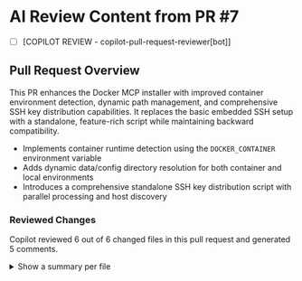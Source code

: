 # AI Review Content from PR #7

- [ ] [COPILOT REVIEW - copilot-pull-request-reviewer[bot]]
## Pull Request Overview

This PR enhances the Docker MCP installer with improved container environment detection, dynamic path management, and comprehensive SSH key distribution capabilities. It replaces the basic embedded SSH setup with a standalone, feature-rich script while maintaining backward compatibility.

- Implements container runtime detection using the `DOCKER_CONTAINER` environment variable
- Adds dynamic data/config directory resolution for both container and local environments  
- Introduces a comprehensive standalone SSH key distribution script with parallel processing and host discovery

### Reviewed Changes

Copilot reviewed 6 out of 6 changed files in this pull request and generated 5 comments.

<details>
<summary>Show a summary per file</summary>

| File | Description |
|---

- [x] [DIFF BLOCK - coderabbitai[bot] - docker_mcp/server.py:42-46]
> -    # Create formatters
> -    json_formatter = structlog.testing.LogCapture()
> +    # Create formatters
>---

- [ ] [DIFF BLOCK - coderabbitai[bot] - docker_mcp/server.py:42-46]
> -    structlog.configure(
> -        processors=[
> -            structlog.contextvars.merge_contextvars,
> -            structlog.processors.add_log_level,
> -            structlog.processors.StackInfoRenderer(),
> -            structlog.dev.set_exc_info,
> -            structlog.processors.TimeStamper(fmt="iso"),
> -            structlog.dev.ConsoleRenderer() if sys.stdout.isatty() else structlog.processors.JSONRenderer(),
> -        ],
> -        wrapper_class=structlog.make_filtering_bound_logger(log_level_num),
> -        logger_factory=structlog.WriteLoggerFactory(),
> -        cache_logger_on_first_use=True,
> -    )
> +    from structlog.stdlib import LoggerFactory, BoundLogger, ProcessorFormatter
> +    renderer = structlog.dev.ConsoleRenderer() if sys.stdout.isatty() else structlog.processors.JSONRenderer()
> +    # Integrate with stdlib handlers so file and console both receive events
> +    structlog.configure(
> +        processors=[
> +            structlog.contextvars.merge_contextvars,
> +            structlog.processors.add_log_level,
> +            structlog.processors.StackInfoRenderer(),
> +            structlog.processors.TimeStamper(fmt="iso"),
> +            structlog.stdlib.ProcessorFormatter.wrap_for_formatter,
> +        ],
> +        logger_factory=LoggerFactory(),
> +        wrapper_class=BoundLogger,
> +        cache_logger_on_first_use=True,
> +    )
> +    # Apply structlog formatting via ProcessorFormatter on each handler
> +    console_handler.setFormatter(ProcessorFormatter(processor=renderer))
> +    server_file_handler.setFormatter(ProcessorFormatter(processor=structlog.processors.JSONRenderer()))
> +    middleware_file_handler.setFormatter(ProcessorFormatter(processor=structlog.processors.JSONRenderer()))
>---

- [ ] [DIFF BLOCK - coderabbitai[bot] - docker_mcp/server.py:42-46]
> -      test: ["CMD", "python", "-c", "import socket; socket.create_connection(('localhost', 8000), timeout=5)"]
> +      test: ["CMD-SHELL", "python -c \"import os,socket; socket.create_connection(('localhost', int(os.getenv('FASTMCP_PORT','8000'))), timeout=5)\""]
>---

- [ ] [DIFF BLOCK - coderabbitai[bot] - docker_mcp/server.py:42-46]
> -RUN mkdir -p /home/dockermcp/.ssh /app/data /app/logs && \
> -    chown -R dockermcp:dockermcp /home/dockermcp/.ssh /app/data /app/logs /app && \
> +RUN mkdir -p /home/dockermcp/.ssh /app/data && \
> +    chown -R dockermcp:dockermcp /home/dockermcp/.ssh /app/data /app && \
>      chmod 700 /home/dockermcp/.ssh
>---

- [ ] [DIFF BLOCK - coderabbitai[bot] - docker_mcp/server.py:42-46]
> --- a/docker_mcp/server.py
> +++ b/docker_mcp/server.py
> @@ def main() -> None:
> -    # Setup logging
> -    structlog.configure(
> -        processors=[
> -            structlog.stdlib.filter_by_level,
> -            structlog.stdlib.add_logger_name,
> -            structlog.stdlib.add_log_level,
> -            structlog.stdlib.PositionalArgumentsFormatter(),
> -            structlog.processors.TimeStamper(fmt="iso"),
> -            structlog.processors.StackInfoRenderer(),
> -            structlog.processors.format_exc_info,
> -            structlog.processors.UnicodeDecoder(),
> -            structlog.processors.JSONRenderer(),
> -        ],
> -        context_class=dict,
> -        logger_factory=structlog.stdlib.LoggerFactory(),
> -        wrapper_class=structlog.stdlib.BoundLogger,
> -        cache_logger_on_first_use=True,
> -    )
> -
> -    logger = structlog.get_logger()
> -    logger.setLevel(args.log_level)
> +    # Setup unified logging (console + files)
> +    from docker_mcp.core.logging_config import setup_logging, get_server_logger
> +    setup_logging(
> +        log_dir=os.getenv("LOG_DIR", str(get_data_dir() / "logs")),
> +        log_level=args.log_level,
> +        max_file_size_mb=int(os.getenv("LOG_FILE_SIZE_MB", "10"))
> +    )
> +    logger = get_server_logger()
> @@ class DockerMCPServer:
> -        # Setup dual logging system first (before any logging)
> -        setup_logging(
> -            log_dir=os.getenv("LOG_DIR", str(get_data_dir() / "logs")),
> -            log_level=os.getenv("LOG_LEVEL"),
> -            max_file_size_mb=int(os.getenv("LOG_FILE_SIZE_MB", "10"))
> -        )
>---

- [ ] [DIFF BLOCK - coderabbitai[bot] - docker_mcp/server.py:42-46]
> -                # Update docker-compose.yaml with new port
> -                sed -i.bak "s|\"8000:8000\"|\"${available_port}:8000\"|g" "$compose_file"
> -                sed -i.bak "s|FASTMCP_PORT: \"8000\"|FASTMCP_PORT: \"8000\"|g" "$compose_file"
> -                rm -f "${compose_file}.bak"
> -                
>                  # Store the port for later use
>                  echo "FASTMCP_PORT=${available_port}" > "${DOCKER_MCP_DIR}/.env"
>---

- [ ] [DIFF BLOCK - coderabbitai[bot] - docker_mcp/server.py:28-42]
> -[dependency-groups]
> -dev = [
> -    "pytest-asyncio>=1.1.0",
> -    "pytest-cov>=6.2.1",
> -    "pytest-stub>=1.1.0",
> -    "pytest-xdist>=3.8.0",
> -    "pytest-timeout>=2.3.0",
> -    "types-pyyaml>=6.0.12.20250809",
> -    "types-requests>=2.32.4.20250809",
> -]
> + # Dependency groups removed to avoid duplication with [project.optional-dependencies].dev
>---

- [ ] [DIFF BLOCK - coderabbitai[bot] - docker_mcp/server.py:28-42]
> -        if result.returncode != 0:
> -            raise RsyncError(f"Rsync failed: {result.stderr}")
> +        if result.returncode != 0:
> +            snippet = (result.stdout or "")[:500]
> +            raise RsyncError(f"Rsync failed: {result.stderr or snippet}")
>---

- [ ] [DIFF BLOCK - coderabbitai[bot] - docker_mcp/server.py:28-42]
> -        tar_cmd = ["tar", "czf", archive_file, "-C", common_parent] + exclude_flags + relative_paths
> +        import shlex
> +        tar_cmd = ["tar", "czf", archive_file, "-C", common_parent] + exclude_flags + relative_paths
> @@
> -        remote_cmd = " ".join(tar_cmd)
> +        remote_cmd = " ".join(map(shlex.quote, tar_cmd))
>---

- [ ] [DIFF BLOCK - coderabbitai[bot] - docker_mcp/server.py:28-42]
> -        verify_cmd = ssh_cmd + [f"tar tzf {archive_path} > /dev/null 2>&1 && echo 'OK' || echo 'FAILED'"]
> +        import shlex
> +        verify_cmd = ssh_cmd + [f"tar tzf {shlex.quote(archive_path)} > /dev/null 2>&1 && echo 'OK' || echo 'FAILED'"]
>---

- [ ] [DIFF BLOCK - coderabbitai[bot] - docker_mcp/server.py:28-42]
> -        extract_cmd = ssh_cmd + [f"cd {extract_dir} && tar xzf {archive_path}"]
> +        import shlex
> +        extract_cmd = ssh_cmd + [f"tar xzf {shlex.quote(archive_path)} -C {shlex.quote(extract_dir)}"]
>---

- [ ] [DIFF BLOCK - coderabbitai[bot] - docker_mcp/server.py:28-42]
>  import structlog
> +import shlex
> 
>      # Before
> -    df_cmd = ssh_cmd + [f"df -T {path} | tail -1"]
> +    df_cmd = ssh_cmd + [f"df -T {shlex.quote(path)} | tail -1"]
> 
>      # Before
> -   snap_cmd = ssh_cmd + [f"zfs snapshot {snap_flags} {full_snapshot}".strip()]
> +   quoted_snapshot = shlex.quote(f"{dataset}@{snapshot_name}")
> +   snap_cmd = ssh_cmd + [f"zfs snapshot {snap_flags} {quoted_snapshot}".strip()]
>---

- [ ] [DIFF BLOCK - coderabbitai[bot] - docker_mcp/server.py:28-42]
> -            # Build SSH command for source
> -            ssh_cmd_source = ["ssh", "-o", "StrictHostKeyChecking=no"]
> -            if source_host.identity_file:
> -                ssh_cmd_source.extend(["-i", source_host.identity_file])
> -            ssh_cmd_source.append(f"{source_host.user}@{source_host.hostname}")
> +            # Build SSH command for source (reuses port/identity handling)
> +            ssh_cmd_source = self._build_ssh_cmd(source_host)
>---

- [ ] [DIFF BLOCK - coderabbitai[bot] - docker_mcp/server.py:28-42]
> -            result = subprocess.run(read_cmd, capture_output=True, text=True, check=False)  # nosec B603
> +            loop = asyncio.get_running_loop()
> +            result = await loop.run_in_executor(
> +                None, lambda: subprocess.run(read_cmd, capture_output=True, text=True, check=False)  # nosec B603
> +            )
> @@
> -                verify_result = subprocess.run(verify_cmd, capture_output=True, text=True, check=False)  # nosec B603
> +                verify_result = await loop.run_in_executor(
> +                    None, lambda: subprocess.run(verify_cmd, capture_output=True, text=True, check=False)  # nosec B603
> +                )
> @@
> -                subprocess.run(sync_cmd, capture_output=True, check=False)  # nosec B603
> +                await loop.run_in_executor(
> +                    None, lambda: subprocess.run(sync_cmd, capture_output=True, check=False)  # nosec B603
> +                )
> @@
> -                result = subprocess.run(extract_cmd, capture_output=True, text=True, check=False)  # nosec B603
> +                result = await loop.run_in_executor(
> +                    None, lambda: subprocess.run(extract_cmd, capture_output=True, text=True, check=False)  # nosec B603
> +                )
> @@
> -                    fallback_result = subprocess.run(fallback_cmd, capture_output=True, text=True, check=False)  # nosec B603
> +                    fallback_result = await loop.run_in_executor(
> +                        None, lambda: subprocess.run(fallback_cmd, capture_output=True, text=True, check=False)  # nosec B603
> +                    )
> @@
> -                subprocess.run(remove_cmd, check=False)  # nosec B603
> +                await loop.run_in_executor(None, lambda: subprocess.run(remove_cmd, check=False))  # nosec B603
>---

- [ ] [DIFF BLOCK - coderabbitai[bot] - docker_mcp/server.py:28-42]
>     -    read_cmd = ssh_cmd_source + [f"cat {compose_file_path}"]
>     +    read_cmd = ssh_cmd_source + [f"cat {shlex.quote(compose_file_path)}"]
>---

- [ ] [DIFF BLOCK - coderabbitai[bot] - docker_mcp/server.py:28-42]
>     -    verify_cmd = ssh_cmd_source + [f"docker ps --filter 'label=com.docker.compose.project={stack_name}' --format '{{{{.Names}}}}'"]
>     +    verify_cmd = ssh_cmd_source + [(
>     +        f"docker ps --filter "
>     +        f"'label=com.docker.compose.project={shlex.quote(stack_name)}' "
>     +        f"--format '{{{{.Names}}}}'"
>     +    )]
>---

- [ ] [DIFF BLOCK - coderabbitai[bot] - docker_mcp/server.py:28-42]
>      extract_cmd = self._build_ssh_cmd(target_host) + [
>     -    f"mkdir -p {target_stack_dir}.tmp && "
>     -    f"tar xzf /tmp/{stack_name}_migration.tar.gz -C {target_stack_dir}.tmp && "
>     -    f"rm -rf {target_stack_dir}.old && "
>     -    f"test -d {target_stack_dir} && mv {target_stack_dir} {target_stack_dir}.old || true && "
>     -    f"mv {target_stack_dir}.tmp {target_stack_dir} && "
>     -    f"rm -rf {target_stack_dir}.old && "
>     +    f"mkdir -p {shlex.quote(target_stack_dir)}.tmp && "
>     +    f"tar xzf /tmp/{shlex.quote(stack_name)}_migration.tar.gz "
>     +    f"-C {shlex.quote(target_stack_dir)}.tmp && "
>     +    f"rm -rf {shlex.quote(target_stack_dir)}.old && "
>     +    f"test -d {shlex.quote(target_stack_dir)} "
>     +    f"&& mv {shlex.quote(target_stack_dir)} {shlex.quote(target_stack_dir)}.old || true && "
>     +    f"mv {shlex.quote(target_stack_dir)}.tmp {shlex.quote(target_stack_dir)} && "
>     +    f"rm -rf {shlex.quote(target_stack_dir)}.old && "
>      ]
>---

- [ ] [DIFF BLOCK - coderabbitai[bot] - docker_mcp/server.py:28-42]
>     -    fallback_cmd = self._build_ssh_cmd(target_host) + [
>     -        f"cd {target_stack_dir} && "
>     -        f"tar xzf /tmp/{stack_name}_migration.tar.gz --overwrite --no-same-owner"
>     -    ]
>     +    fallback_cmd = self._build_ssh_cmd(target_host) + [
>     +        f"cd {shlex.quote(target_stack_dir)} && "
>     +        f"tar xzf /tmp/{shlex.quote(stack_name)}_migration.tar.gz "
>     +        f"--overwrite --no-same-owner"
>     +    ]
>---

- [ ] [DIFF BLOCK - coderabbitai[bot] - docker_mcp/server.py:28-42]
>     -    remove_cmd = ssh_cmd_source + [f"rm -f {compose_file_path}"]
>     +    remove_cmd = ssh_cmd_source + [f"rm -f {shlex.quote(compose_file_path)}"]
>---

- [ ] [DIFF BLOCK - coderabbitai[bot] - docker_mcp/server.py:28-42]
> -        parts = expanded_volume_str.split(":")
> +        # Split into at most [source, dest, mode]; don't explode extra colons
> +        parts = expanded_volume_str.split(":", 2)
> @@
> -        if parts[0].startswith("/") or parts[0].startswith("./") or parts[0].startswith("~"):
> +        if parts[0].startswith(("/", "./", "~")):
>              return {
>                  "type": "bind",
>                  "source": parts[0],
>                  "destination": parts[1] if len(parts) > 1 else "",
>                  "mode": parts[2] if len(parts) > 2 else "rw",
>                  "original": volume_str,  # Keep original for path mapping
>              }
>          else:
>              # Named volume
>              return {
>                  "type": "named",
>                  "name": parts[0],
>                  "destination": parts[1] if len(parts) > 1 else "",
>                  "mode": parts[2] if len(parts) > 2 else "rw",
> +                "original": volume_str,
>              }
>---

- [ ] [DIFF BLOCK - coderabbitai[bot] - docker_mcp/server.py:28-42]
> -    def update_compose_for_migration(...):
> -        updated_content = compose_content
> -        if target_appdata_path:
> -            updated_content = updated_content.replace("${APPDATA_PATH}", target_appdata_path)
> -            ...
> -        for old_path in old_paths.values():
> -            if old_path in updated_content:
> -                ...
> -                updated_content = updated_content.replace(old_path, new_path)
> -        return updated_content
> +    def update_compose_for_migration(...):
> +        try:
> +            data = yaml.safe_load(compose_content) or {}
> +            for svc in (data.get("services") or {}).values():
> +                vols = svc.get("volumes") or []
> +                new_vols = []
> +                for v in vols:
> +                    if isinstance(v, str):
> +                        host, sep, rest = v.partition(":")
> +                        if sep:
> +                            if target_appdata_path and "${APPDATA_PATH}" in host:
> +                                host = host.replace("${APPDATA_PATH}", target_appdata_path)
> +                            for old in old_paths.values():
> +                                if host == old or host.startswith(old.rstrip("/") + "/"):
> +                                    rel = host[len(old):].lstrip("/")
> +                                    host = f"{new_base_path}/{rel}" if rel else f"{new_base_path}/{old.rsplit('/',1)[-1]}"
> +                            new_vols.append(f"{host}:{rest}")
> +                        else:
> +                            new_vols.append(v)  # named volume
> +                    elif isinstance(v, dict) and v.get("type") == "bind":
> +                        host = v.get("source", "")
> +                        if target_appdata_path and "${APPDATA_PATH}" in host:
> +                            host = host.replace("${APPDATA_PATH}", target_appdata_path)
> +                        for old in old_paths.values():
> +                            if host == old or host.startswith(old.rstrip('/') + "/"):
> +                                rel = host[len(old):].lstrip("/")
> +                                host = f"{new_base_path}/{rel}" if rel else f"{new_base_path}/{old.rsplit('/',1)[-1]}"
> +                        v["source"] = host
> +                        new_vols.append(v)
> +                    else:
> +                        new_vols.append(v)
> +                svc["volumes"] = new_vols
> +            return yaml.safe_dump(data, sort_keys=False)
> +        except Exception as e:
> +            self.logger.error("Failed updating compose for migration", error=str(e))
> +            raise MigrationError(f"Failed to update compose for migration: {e}")
>---

- [ ] [DIFF BLOCK - coderabbitai[bot] - docker_mcp/server.py:28-42]
> -        check_cmd = ssh_cmd + [
> -            f"docker ps --filter 'label=com.docker.compose.project={stack_name}' --format '{{{{.Names}}}}'"
> -        ]
> +        import shlex
> +        label = shlex.quote(f"com.docker.compose.project={stack_name}")
> +        check_cmd = ssh_cmd + [f"docker ps --filter label={label} --format '{{{{.Names}}}}'"]
> @@
> -            # Force stop each container
> +            # Force stop each container
>              for container in running_containers:
> -                stop_cmd = ssh_cmd + [f"docker kill {container}"]
> +                stop_cmd = ssh_cmd + [f"docker kill {shlex.quote(container)}"]
>                  await asyncio.get_event_loop().run_in_executor(
>                      None,
>                      lambda: subprocess.run(  # nosec B603
>                          stop_cmd, check=False, capture_output=True, text=True
>                      ),
>                  )
> -            # Wait for containers to stop and processes to fully terminate
> -            await asyncio.sleep(10)  # Increased from 3s to ensure complete shutdown
> -            # Re-check
> -            return await self.verify_containers_stopped(ssh_cmd, stack_name, force_stop=False)
> +            # Poll until stopped (max 20s)
> +            for _ in range(20):
> +                await asyncio.sleep(1)
> +                all_stopped, still_running = await self.verify_containers_stopped(ssh_cmd, stack_name, force_stop=False)
> +                if all_stopped:
> +                    return True, []
> +            return False, still_running
>---

- [ ] [DIFF BLOCK - coderabbitai[bot] - docker_mcp/server.py:28-42]
> - self.logger.info(
> -     "Parsed compose volumes",
> -     named_volumes=len(...),
> -     bind_mounts=len(...),
> - )
> + self.logger.info(
> +     "Parsed compose volumes",
> +     named_volumes=len(volumes_info["named_volumes"]),
> +     bind_mounts=len(volumes_info["bind_mounts"]),
> +     services=list((compose_data or {}).get("services", {}).keys())[:8],
> + )
>---

- [ ] [DIFF BLOCK - coderabbitai[bot] - docker_mcp/server.py:28-42]
> --- a/docker_mcp/core/migration.py
> +++ b/docker_mcp/core/migration.py
> @@ -31,8 +31,17 @@ class Migration:
> -    async def parse_compose_volumes(self, compose_content: str, source_appdata_path: str = None) -> dict[str, Any]:
> -        """Parse Docker Compose file to extract volume information.
> +    async def parse_compose_volumes(self, compose_content: str, source_appdata_path: str | None = None) -> dict[str, Any]:
> +        """Delegate to shared VolumeParser to ensure a single source of truth."""
>          try:
> -            compose_data = yaml.safe_load(compose_content)
> -            ...  # inlined parsing logic
> -            return volumes_info
> -        except yaml.YAMLError as e:
> -            raise MigrationError(f"Failed to parse compose file: {e}")
> -        except Exception as e:
> -            raise MigrationError(f"Error extracting volumes: {e}")
> +            from .migration.volume_parser import VolumeParser  # avoid import cycles
> +            parser = VolumeParser()
> +            return await parser.parse_compose_volumes(compose_content, source_appdata_path)
> +        except Exception as e:
> +            raise MigrationError(f"Error parsing compose volumes: {e}")
>---

- [ ] [DIFF BLOCK - coderabbitai[bot] - docker_mcp/server.py:28-42]
>  def main() -> None:
> @@
> -    # Setup logging
> -    structlog.configure(
> -        processors=[
> -            structlog.stdlib.filter_by_level,
> -            structlog.stdlib.add_logger_name,
> -            structlog.stdlib.add_log_level,
> -            structlog.stdlib.PositionalArgumentsFormatter(),
> -            structlog.processors.TimeStamper(fmt="iso"),
> -            structlog.processors.StackInfoRenderer(),
> -            structlog.processors.format_exc_info,
> -            structlog.processors.UnicodeDecoder(),
> -            structlog.processors.JSONRenderer(),
> -        ],
> -        context_class=dict,
> -        logger_factory=structlog.stdlib.LoggerFactory(),
> -        wrapper_class=structlog.stdlib.BoundLogger,
> -        cache_logger_on_first_use=True,
> -    )
> -
> -    logger = structlog.get_logger()
> -    logger.setLevel(args.log_level)
> +    # Ensure our setup_logging (in DockerMCPServer.__init__) sees CLI log level
> +    os.environ["LOG_LEVEL"] = args.log_level
> +    logger = structlog.get_logger()
>---

- [ ] [DIFF BLOCK - coderabbitai[bot] - docker_mcp/server.py:28-42]
-def get_data_dir() -> Path:
-    """Get data directory based on environment."""
-    if os.getenv("DOCKER_CONTAINER"):
-        return Path("/app/data")
-    else:
-        # Local development path
-        return Path.home() / ".docker-mcp" / "data"
+def get_data_dir() -> Path:
+    """Get data directory based on environment."""
+    override = os.getenv("FASTMCP_DATA_DIR")
+    if override:
+        return Path(override)
+    if os.getenv("DOCKER_CONTAINER", "").lower() in ("1", "true", "yes", "y", "on"):
+        return Path("/app/data")
+    # Local development
+    return Path.home() / ".docker-mcp" / "data"---

- [ ] [DIFF BLOCK - coderabbitai[bot] - docker_mcp/server.py:28-42]
-def get_config_dir() -> Path:
-    """Get config directory based on environment.""" 
-    if os.getenv("DOCKER_CONTAINER"):
-        return Path("/app/config")
-    else:
-        # Local development - use project config dir
-        return Path("config")
+def get_config_dir() -> Path:
+    """Get config directory based on environment."""
+    override = os.getenv("FASTMCP_CONFIG_DIR")
+    if override:
+        return Path(override)
+    if os.getenv("DOCKER_CONTAINER", "").lower() in ("1", "true", "yes", "y", "on"):
+        return Path("/app/config")
+    # Local development - use project config dir
+    return Path("config")---

- [ ] [DIFF BLOCK - coderabbitai[bot] - docker_mcp/server.py:289-299]
> -        """Consolidated Docker container management tool.
> +        """Consolidated Docker container management tool.
>  ...
> -        - logs: Get container logs (requires: host_id, container_id)
> +        - logs: Get container logs (requires: host_id, container_id)
> +        - pull: Pull an image on the host (requires: host_id, container_id as image name)
>---

- [ ] [DIFF BLOCK - coderabbitai[bot] - docker_mcp/server.py:289-299]
> -                if limit < 1 or limit > 100:
> -                    return {"success": False, "error": "limit must be between 1 and 100"}
> +                if limit < 1 or limit > 1000:
> +                    return {"success": False, "error": "limit must be between 1 and 1000"}
>---

- [ ] [DIFF BLOCK - coderabbitai[bot] - docker_mcp/server.py:289-299]
> -                if lines < 1 or lines > 1000:
> -                    return {"success": False, "error": "lines must be between 1 and 1000"}
> +                if lines < 1 or lines > 10000:
> +                    return {"success": False, "error": "lines must be between 1 and 10000"}
>---

- [ ] [DIFF BLOCK - coderabbitai[bot] - docker_mcp/server.py:289-299]
> -                if lines < 1 or lines > 1000:
> -                    return {"success": False, "error": "lines must be between 1 and 1000"}
> +                if lines < 1 or lines > 10000:
> +                    return {"success": False, "error": "lines must be between 1 and 10000"}
>---

- [ ] [DIFF BLOCK - coderabbitai[bot] - docker_mcp/server.py:289-299]
> -    default_config = os.getenv("DOCKER_HOSTS_CONFIG", "config/hosts.yml")
> +    default_config = os.getenv("DOCKER_HOSTS_CONFIG", str(get_config_dir() / "hosts.yml"))
>---

- [ ] [DIFF BLOCK - coderabbitai[bot] - docker_mcp/server.py:289-299]
> -        config_path_for_reload = args.config or os.getenv("DOCKER_HOSTS_CONFIG", "config/hosts.yml")
> +        config_path_for_reload = args.config
>---

- [ ] [DIFF BLOCK - coderabbitai[bot] - docker_mcp/server.py:289-299]
>     - logs_result = await self.log_tools.get_container_logs(
>     -     host_id, container_id, lines, None, False
>     - )
>     + logs_result = await self.log_tools.get_container_logs(
>     +     host_id=host_id,
>     +     container_id=container_id,
>     +     lines=lines,
>     +     since=None,
>     +     timestamps=False,
>     +     follow=follow,
>     + )
>---

- [ ] [DIFF BLOCK - coderabbitai[bot] - docker_mcp/server.py:289-299]
-set -e
+set -Eeuo pipefail
+# Minimal ERR trap (don't rely on functions not yet defined here)
+trap 'echo "[ERROR] Unexpected failure at line $LINENO (exit=$?): ${BASH_COMMAND}" >&2' ERR---

- [ ] [DIFF BLOCK - coderabbitai[bot] - docker_mcp/server.py:289-299]
-SCRIPT_DIR="$(cd "$(dirname "${BASH_SOURCE[0]}")" && pwd)"
+# (removed) SCRIPT_DIR was unused---

- [ ] [DIFF BLOCK - coderabbitai[bot] - docker_mcp/server.py:289-299]
@@
-BATCH_MODE=false
-DRY_RUN=false
-VERIFY_ONLY=false
+BATCH_MODE=false
+DRY_RUN=false
+VERIFY_AFTER=false
@@
-            -v|--verify)
-                VERIFY_ONLY=true
+            -v|--verify)
+                VERIFY_AFTER=true
                 shift
                 ;;
@@
-    # Special case for verify-only mode
-    if [ "$VERIFY_ONLY" = true ]; then
-        if [ -f "${CONFIG_DIR}/hosts.yml" ]; then
-            # Parse existing config and verify
-            print_info "Verifying existing configuration..."
-            # Implementation would parse existing config
-            print_warning "Verify-only mode not fully implemented yet"
-            exit 0
-        else
-            print_error "No existing configuration found to verify"
-            exit 1
-        fi
-    fi
+    # No verify-only short-circuit; verification can run after distribution with --verify
@@
-    # Verify connectivity unless in batch mode
-    if [ "$BATCH_MODE" != true ]; then
-        verify_connectivity
-    fi
+    # Verify connectivity if requested
+    if [ "$VERIFY_AFTER" = true ]; then
+        verify_connectivity
+    fi---

- [ ] [DIFF BLOCK - coderabbitai[bot] - docker_mcp/server.py:289-299]
@@
-    if ! command -v timeout &> /dev/null; then
-        print_warning "timeout command not found - ssh-keyscan may hang on unreachable hosts"
-    else
-        print_success "timeout is available"
-    fi
+    # Prefer GNU timeout; fall back to gtimeout (macOS coreutils)
+    if command -v timeout >/dev/null 2>&1; then
+        TIMEOUT_CMD="timeout"
+        print_success "timeout is available"
+    elif command -v gtimeout >/dev/null 2>&1; then
+        TIMEOUT_CMD="gtimeout"
+        print_success "gtimeout is available (using as timeout)"
+    else
+        TIMEOUT_CMD=""
+        print_warning "timeout/gtimeout not found - ssh-keyscan may hang on unreachable hosts"
+    fi---

- [ ] [DIFF BLOCK - coderabbitai[bot] - docker_mcp/server.py:289-299]
@@
-    mkdir -p "${DOCKER_MCP_DIR}"
-    mkdir -p "${DOCKER_MCP_DIR}/ssh"
+    mkdir -p "${DOCKER_MCP_DIR}"
+    mkdir -p "${DOCKER_MCP_DIR}/ssh"
     mkdir -p "${CONFIG_DIR}"
     mkdir -p "${DATA_DIR}/logs"
+    mkdir -p "${HOME}/.ssh"
+
+    chmod 700 "${DOCKER_MCP_DIR}/ssh" || true
+    chmod 700 "${HOME}/.ssh" || true
@@
-    if [ -f "${HOME}/.ssh/config" ]; then
+    if [ -f "${HOME}/.ssh/config" ]; then
         ln -sf "${HOME}/.ssh/config" "${DOCKER_MCP_DIR}/ssh/config" 2>/dev/null || true
         print_verbose "Linked SSH config for host resolution"
     fi---

- [ ] [DIFF BLOCK - coderabbitai[bot] - docker_mcp/server.py:289-299]
-        for host_entry in "${hosts[@]}"; do
-            local host_name=$(echo "$host_entry" | cut -d'|' -f1)
-            if [[ "$host_name" == $HOST_FILTER ]]; then
+        for host_entry in "${hosts[@]}"; do
+            local host_name
+            host_name="$(echo "$host_entry" | cut -d'|' -f1)"
+            # Intentionally unquoted to allow wildcard matching in --filter (SC2053)
+            if [[ "$host_name" == $HOST_FILTER ]]; then
                 filtered_hosts+=("$host_entry")
             fi
         done---

- [ ] [DIFF BLOCK - coderabbitai[bot] - docker_mcp/server.py:289-299]
-            print_info "Generating new Docker MCP SSH key..."
-            ssh-keygen -t ed25519 -f "$SSH_KEY_PATH" -N "" -C "docker-mcp@$(hostname)"
+            print_info "Generating new Docker MCP SSH key..."
+            chmod 700 "$(dirname "$SSH_KEY_PATH")" || true
+            ssh-keygen -t ed25519 -f "$SSH_KEY_PATH" -N "" -C "docker-mcp:$(hostname -f 2>/dev/null || hostname)"
             chmod 600 "$SSH_KEY_PATH"
             chmod 644 "$SSH_KEY_PATH.pub"---

- [ ] [DIFF BLOCK - coderabbitai[bot] - docker_mcp/server.py:289-299]
@@
-        # Use appropriate port option
-        local scan_opts=""
-        if [ "$port" != "22" ]; then
-            scan_opts="-p $port"
-        fi
+        # Build ssh-keyscan args
+        local -a scan_cmd=(ssh-keyscan -H)
+        if [ "$port" != "22" ]; then
+            scan_cmd+=(-p "$port")
+        fi
@@
-        print_verbose "Running: timeout 10 ssh-keyscan -H ${scan_opts:-} $hostname"
+        print_verbose "Running: ssh-keyscan with 10s timeout if available"
@@
-        # Scan and add to known_hosts (with 10 second timeout)
-        if timeout 10 ssh-keyscan -H $scan_opts "$hostname" >> ~/.ssh/known_hosts 2>/dev/null; then
+        # Ensure ~/.ssh exists and dedupe old entries
+        mkdir -p "${HOME}/.ssh"
+        if [ "$port" = "22" ]; then
+            ssh-keygen -R "$hostname" >/dev/null 2>&1 || true
+        else
+            ssh-keygen -R "[$hostname]:$port" >/dev/null 2>&1 || true
+        fi
+
+        # Scan and add to known_hosts (10s timeout if available)
+        if [ -n "${TIMEOUT_CMD:-}" ]; then
+            if "${TIMEOUT_CMD}" 10 "${scan_cmd[@]}" "$hostname" >> "${HOME}/.ssh/known_hosts" 2>/dev/null; then
+                print_success "OK"
+                : $((scanned++))
+            else
+                print_warning "Failed (will prompt during distribution)"
+                : $((failed++))
+            fi
+        else
+            if "${scan_cmd[@]}" "$hostname" >> "${HOME}/.ssh/known_hosts" 2>/dev/null; then
+                print_success "OK"
+                : $((scanned++))
+            else
+                print_warning "Failed (will prompt during distribution)"
+                : $((failed++))
+            fi
+        fi
-            print_success "OK"
-            : $((scanned++))
-        else
-            print_warning "Failed (will prompt during distribution)"
-            : $((failed++))
-        fi---

- [ ] [DIFF BLOCK - coderabbitai[bot] - docker_mcp/server.py:289-299]
@@
-        local ssh_target="$user@$hostname"
-        local ssh_opts=(-o BatchMode=yes)
+        local ssh_target="$user@$hostname"
+        local -a ssh_opts=(-o BatchMode=yes)
+        # Prefer accept-new where supported; fall back to no
+        if ssh -G localhost 2>/dev/null | grep -qi '^stricthostkeychecking'; then
+            ssh_opts+=(-o StrictHostKeyChecking=accept-new)
+        else
+            ssh_opts+=(-o StrictHostKeyChecking=no)
+        fi
         if [ "$port" != "22" ]; then
             ssh_opts+=(-p "$port")
         fi
@@
-        # Fallback to manual method
-        if cat "${ACTIVE_SSH_KEY}.pub" | ssh "${ssh_opts[@]}" "$ssh_target" "mkdir -p ~/.ssh && cat >> ~/.ssh/authorized_keys" >/dev/null 2>&1; then
+        # Fallback to manual method
+        if ssh "${ssh_opts[@]}" "$ssh_target" "mkdir -p ~/.ssh && cat >> ~/.ssh/authorized_keys" < "${ACTIVE_SSH_KEY}.pub" >/dev/null 2>&1; then
             echo "$host_entry" >> "$success_file"
             print_success "Success"
             return 0
         else
             echo "$host_entry" >> "$failure_file"
             print_error "Failed"
             return 1
         fi---

- [ ] [DIFF BLOCK - coderabbitai[bot] - docker_mcp/server.py:289-299]
-        cat >> "$config_file" << EOF
-  ${host_name}:
-    hostname: ${hostname}
-    user: ${user}
-    port: ${port}
-    identity_file: ${SSH_KEY_PATH}
-    description: "Auto-imported from SSH config"
-    tags: ["auto-imported", "ssh-config"]
-    enabled: true
-    
-EOF
+        cat >> "$config_file" << EOF
+  "${host_name}":
+    hostname: "${hostname}"
+    user: "${user}"
+    port: ${port}
+    identity_file: "${ACTIVE_SSH_KEY}"
+    description: "Auto-imported from SSH config"
+    tags: ["auto-imported", "ssh-config"]
+    enabled: true
+
+EOF---

- [ ] [DIFF BLOCK - coderabbitai[bot] - docker_mcp/server.py:289-299]
-from .models.params import DockerHostsParams, DockerContainerParams, DockerComposeParams
+from .models.params import DockerHostsParams, DockerContainerParams, DockerComposeParams  # re-exported for public API  # noqa: F401---

- [ ] [DIFF BLOCK - coderabbitai[bot] - docker_mcp/server.py:289-299]
-from docker_mcp.models.params import DockerHostsParams, DockerContainerParams, DockerComposeParams
+from docker_mcp.models.params import DockerHostsParams, DockerContainerParams, DockerComposeParams  # re-exported for public API  # noqa: F401---

- [ ] [DIFF BLOCK - coderabbitai[bot] - docker_mcp/server.py:289-299]
-from typing import Any, Annotated, Optional, List, Dict
+from typing import Any, Annotated---

- [ ] [DIFF BLOCK - coderabbitai[bot] - docker_mcp/server.py:289-299]
-from ..config_loader import DockerHost
 from ..exceptions import DockerMCPError---

- [ ] [DIFF BLOCK - coderabbitai[bot] - docker_mcp/server.py:289-299]
import asyncio
 import json
 import subprocess
 import time
+import shlex
 from typing import Any

 # ... in create_source_inventory method ...

 for path in volume_paths:
+    qpath = shlex.quote(path)
     path_inventory = {}
     
     # Get file count
-    file_count_cmd = ssh_cmd + [f"find {path} -type f 2>/dev/null | wc -l"]
+    file_count_cmd = ssh_cmd + [f"find {qpath} -type f 2>/dev/null | wc -l"]
     result = await asyncio.get_event_loop().run_in_executor(
         None,
-        lambda: subprocess.run(file_count_cmd, capture_output=True, text=True, check=False)  # nosec B603
+        lambda cmd=file_count_cmd: subprocess.run(cmd, capture_output=True, text=True, check=False)  # nosec B603
     )---

- [ ] [DIFF BLOCK - coderabbitai[bot] - docker_mcp/server.py:289-299]
# Use provided target path
+qtarget = shlex.quote(target_path)
 # Get target inventory using same methods as source
 # File count
-file_count_cmd = ssh_cmd + [f"find {target_path} -type f 2>/dev/null | wc -l"]
+file_count_cmd = ssh_cmd + [f"find {qtarget} -type f 2>/dev/null | wc -l"]
 result = await asyncio.get_event_loop().run_in_executor(
     None,
-    lambda: subprocess.run(file_count_cmd, capture_output=True, text=True, check=False)  # nosec B603
+    lambda cmd=file_count_cmd: subprocess.run(cmd, capture_output=True, text=True, check=False)  # nosec B603
 )---

- [ ] [DIFF BLOCK - coderabbitai[bot] - docker_mcp/server.py:289-299]
for rel_path, source_checksum in source_inventory["critical_files"].items():
-    target_file_path = f"{target_path}/{rel_path}"
-    checksum_cmd = ssh_cmd + [f"md5sum {target_file_path} 2>/dev/null | cut -d' ' -f1"]
+    target_file_path = f"{target_path.rstrip('/')}/{rel_path.lstrip('/')}"
+    qfile = shlex.quote(target_file_path)
+    # Try SHA256 first, fallback to MD5
+    checksum_cmd = ssh_cmd + [
+        f"if command -v sha256sum >/dev/null 2>&1; then "
+        f"  sha256sum {qfile} 2>/dev/null | cut -d' ' -f1; "
+        f"else "
+        f"  md5sum {qfile} 2>/dev/null | cut -d' ' -f1; "
+        f"fi"
+    ]
     
     result = await asyncio.get_event_loop().run_in_executor(
         None,
-        lambda: subprocess.run(checksum_cmd, capture_output=True, text=True, check=False)  # nosec B603
+        lambda cmd=checksum_cmd: subprocess.run(cmd, capture_output=True, text=True, check=False)  # nosec B603
     )---

- [ ] [DIFF BLOCK - coderabbitai[bot] - docker_mcp/server.py:289-299]
-inspect_cmd = ssh_cmd + [f"docker inspect {stack_name} 2>/dev/null || echo 'NOT_FOUND'"]
+qname = shlex.quote(stack_name)
+inspect_cmd = ssh_cmd + [f"docker inspect {qname} 2>/dev/null || echo 'NOT_FOUND'"]
 result = await asyncio.get_event_loop().run_in_executor(
     None,
-    lambda: subprocess.run(inspect_cmd, capture_output=True, text=True, check=False)  # nosec B603
+    lambda cmd=inspect_cmd: subprocess.run(cmd, capture_output=True, text=True, check=False)  # nosec B603
 )---

- [ ] [DIFF BLOCK - coderabbitai[bot] - docker_mcp/server.py:289-299]
-migration_steps.append(f"💾 Creating backup of existing target data...")
+migration_steps.append("💾 Creating backup of existing target data...")

-migration_steps.append(f"✅ Split-phase extraction completed successfully:")
+migration_steps.append("✅ Split-phase extraction completed successfully:")

-migration_steps.append(f"   • Phase 2: ✓ Staging directory verified")
+migration_steps.append("   • Phase 2: ✓ Staging directory verified")

-migration_steps.append(f"   • Phase 3: ✓ Atomic move to final location")
+migration_steps.append("   • Phase 3: ✓ Atomic move to final location")

-migration_steps.append(f"🔍 Verifying split-phase extraction success...")
+migration_steps.append("🔍 Verifying split-phase extraction success...")

-f"Split-phase extraction verification failed",
+"Split-phase extraction verification failed",

-migration_steps.append(f"✅ Verification PASSED: Split-phase extraction successful")
+migration_steps.append("✅ Verification PASSED: Split-phase extraction successful")

-migration_steps.append(f"❌ Verification FAILED: Split-phase extraction incomplete")
+migration_steps.append("❌ Verification FAILED: Split-phase extraction incomplete")

-migration_steps.append(f"⚠️  Skipping source removal - migration verification failed")
+migration_steps.append("⚠️  Skipping source removal - migration verification failed")---

- [ ] [DIFF BLOCK - coderabbitai[bot] - docker_mcp/server.py:289-299]
+def _normalize_volume_entry(self, volume, target_appdata: str, stack_name: str) -> str | None:
+    """Normalize a single volume entry to source:destination format."""
+    if isinstance(volume, str) and ":" in volume:
+        parts = volume.split(":", 2)
+        if len(parts) >= 2:
+            source_path = parts[0]
+            container_path = parts[1]
+            
+            # Convert relative paths to absolute
+            if source_path.startswith("."):
+                source_path = f"{target_appdata}/{stack_name}/{source_path[2:]}"
+            elif not source_path.startswith("/"):
+                # Named volume - needs resolution
+                source_path = f"{target_appdata}/{stack_name}"
+            
+            return f"{source_path}:{container_path}"
+    
+    elif isinstance(volume, dict) and volume.get("type") == "bind":
+        source = volume.get("source", "")
+        target = volume.get("target", "")
+        if source and target:
+            if not source.startswith("/"):
+                source = f"{target_appdata}/{stack_name}/{source}"
+            return f"{source}:{target}"
+    
+    return None

 def _extract_expected_mounts(self, compose_content: str, target_appdata: str, stack_name: str) -> list[str]:
     # ... existing setup ...
-    for service_name, service_config in services.items():
+    for _service_name, service_config in services.items():
         volumes = service_config.get("volumes", [])
         for volume in volumes:
-            # ... existing complex logic ...
+            mount = self._normalize_volume_entry(volume, target_appdata, stack_name)
+            if mount and mount not in expected_mounts:
+                expected_mounts.append(mount)---

- [ ] [DIFF BLOCK - coderabbitai[bot] - docker_mcp/server.py:289-299]
-for service_name, service_config in services.items():
+for _service_name, service_config in services.items():---

- [ ] [DIFF BLOCK - coderabbitai[bot] - docker_mcp/server.py:289-299]
for container in running_containers:
     stop_cmd = ssh_cmd + [f"docker kill {container}"]
     await asyncio.get_event_loop().run_in_executor(
         None,
-        lambda: subprocess.run(  # nosec B603
-            stop_cmd, check=False, capture_output=True, text=True
-        ),
+        lambda cmd=stop_cmd: subprocess.run(  # nosec B603
+            cmd, check=False, capture_output=True, text=True
+        ),
     )---

- [ ] [DIFF BLOCK - coderabbitai[bot] - docker_mcp/server.py:289-299]
+import shlex
 # Create stack-specific directory
 stack_dir = f"{appdata_path}/{stack_name}"
-mkdir_cmd = f"mkdir -p {stack_dir}"
+mkdir_cmd = f"mkdir -p {shlex.quote(stack_dir)}"
 full_cmd = ssh_cmd + [mkdir_cmd]---

- [ ] [DIFF BLOCK - coderabbitai[bot] - docker_mcp/server.py:289-299]
+import tempfile
+import os
 # In transfer_data method
-target_path=f"/tmp/{stack_name}_migration.tar.gz"
+temp_suffix = os.urandom(8).hex()[:8]
+target_path=f"/tmp/{stack_name}_migration_{temp_suffix}.tar.gz"---

- [ ] [PYTHON BLOCK - coderabbitai[bot] - docker_mcp/server.py:289-299]
>     async def get_container_logs(
>         self,
>         host_id: str,
>         container_id: str,
>         lines: int = 100,
>         since: str | None = None,
>         timestamps: bool = False,
>         follow: bool = False,
>     ) -> dict[str, Any]:
>---

- [ ] [PYTHON BLOCK - coderabbitai[bot] - docker_mcp/server.py:289-299]
>     if follow:
>         cmd += " --follow"
>---

- [ ] [DIFF BLOCK - coderabbitai[bot] - docker_mcp/server.py:65-69]
> -            # Test connection if requested
> -            if test_connection:
> -                # Basic validation - in real implementation would test SSH
> -                pass
> +            # Test connection if requested
> +            if test_connection:
> +                # TODO: Implement real SSH check (e.g., async subprocess 'ssh -o BatchMode=yes ... echo ok')
> +                self.logger.warning(
> +                    "SSH connection test not implemented; skipping",
> +                    host_id=host_id, hostname=ssh_host, user=ssh_user, port=ssh_port
> +                )
>---

- [ ] [DIFF BLOCK - coderabbitai[bot] - docker_mcp/server.py:65-69]
> -from ..core.config_loader import DockerHost, DockerMCPConfig
> +from ..core.config_loader import DockerHost, DockerMCPConfig, save_config
> @@
> -    async def add_docker_host(
> +    async def add_docker_host(
>          self,
>          host_id: str,
>          ssh_host: str,
>          ssh_user: str,
>          ssh_port: int = 22,
>          ssh_key_path: str | None = None,
>          description: str = "",
>          tags: list[str] | None = None,
>          test_connection: bool = True,
>          compose_path: str | None = None,
>          enabled: bool = True,
> +        persist: bool = False,
>      ) -> dict[str, Any]:
> @@
> -            self.config.hosts[host_id] = host_config
> +            self.config.hosts[host_id] = host_config
> +            if persist:
> +                # Use configured path or default
> +                save_config(self.config, getattr(self.config, "config_file", None))
>---

- [ ] [DIFF BLOCK - coderabbitai[bot] - docker_mcp/server.py:65-69]
>  def _load_config_file(config: DockerMCPConfig, config_path: Path) -> None:
> @@
>      yaml_config = _load_yaml_config(config_path)
>      _apply_host_config(config, yaml_config)
>      _apply_server_config(config, yaml_config)
> +    _apply_cleanup_schedules(config, yaml_config)
> +
> +
> +def _apply_cleanup_schedules(config: DockerMCPConfig, yaml_config: dict[str, Any]) -> None:
> +    """Apply cleanup schedules from YAML data."""
> +    schedules = yaml_config.get("cleanup_schedules")
> +    if not schedules:
> +        return
> +    config.cleanup_schedules = {
> +        schedule_id: CleanupSchedule(**sched_data)
> +        for schedule_id, sched_data in schedules.items()
> +    }
>---

- [ ] [DIFF BLOCK - coderabbitai[bot] - docker_mcp/server.py:65-69]
>  def save_config(config: DockerMCPConfig, config_path: str | None = None) -> None:
> @@
> -        # Build YAML structure
> -        yaml_data = _build_yaml_data(config)
> +        # Build YAML structure
> +        yaml_data = _build_yaml_data(config)
> @@
> -        # Write YAML file with proper formatting
> +        # Write YAML file with proper formatting
>          with open(config_path, "w", encoding="utf-8") as f:
>              _write_yaml_header(f)
>              _write_hosts_section(f, yaml_data["hosts"])
> +            _write_cleanup_schedules_section(f, yaml_data["cleanup_schedules"])
>---

- [ ] [DIFF BLOCK - coderabbitai[bot] - docker_mcp/server.py:65-69]
>  def _write_hosts_section(f, hosts_data: dict[str, Any]) -> None:
> @@
>      for host_id, host_data in hosts_data.items():
>          f.write(f"  {host_id}:\n")
>          for key, value in host_data.items():
>              _write_yaml_value(f, key, value)
>          f.write("\n")
> +
> +
> +def _write_cleanup_schedules_section(f, schedules: dict[str, Any]) -> None:
> +    """Write cleanup_schedules section to YAML file."""
> +    f.write("cleanup_schedules:\n")
> +    if not schedules:
> +        f.write("  {}\n")
> +        return
> +    # Use safe_dump for nested mapping serialization
> +    dumped = yaml.safe_dump(
> +        schedules, default_flow_style=False, sort_keys=False, indent=2
> +    )
> +    # Indent by two spaces under the section key
> +    indented = "".join(f"  {line}" for line in dumped.splitlines(True))
> +    f.write(indented)
>---

- [ ] [DIFF BLOCK - coderabbitai[bot] - docker_mcp/server.py:65-69]
>  def _build_yaml_data(config: DockerMCPConfig) -> dict[str, Any]:
>      """Build YAML data structure from configuration."""
> -    yaml_data: dict[str, Any] = {"hosts": {}}
> +    yaml_data: dict[str, Any] = {"hosts": {}, "cleanup_schedules": {}}
> @@
> -    return yaml_data
> +    # Persist schedules as plain dicts
> +    if getattr(config, "cleanup_schedules", None):
> +        for sched_id, sched in config.cleanup_schedules.items():
> +            yaml_data["cleanup_schedules"][sched_id] = (
> +                sched.model_dump() if hasattr(sched, "model_dump") else dict(sched)
> +            )
> +    return yaml_data
>---

- [ ] [DIFF BLOCK - coderabbitai[bot] - docker_mcp/server.py:65-69]
>  def _build_host_data(host_config: DockerHost) -> dict[str, Any]:
> @@
>      if host_config.compose_path:
>          host_data["compose_path"] = host_config.compose_path
> +    if host_config.docker_context:
> +        host_data["docker_context"] = host_config.docker_context
> +    if host_config.appdata_path:
> +        host_data["appdata_path"] = host_config.appdata_path
> +    if host_config.zfs_capable:
> +        host_data["zfs_capable"] = host_config.zfs_capable
> +    if host_config.zfs_dataset:
> +        host_data["zfs_dataset"] = host_config.zfs_dataset
> @@
>      return host_data
>---

- [ ] [DIFF BLOCK - coderabbitai[bot] - docker_mcp/server.py:65-69]
> -    default_config = os.getenv("DOCKER_HOSTS_CONFIG", "config/hosts.yml")
> +    default_config = os.getenv("DOCKER_HOSTS_CONFIG", str(get_config_dir() / "hosts.yml"))
>---

- [ ] [DIFF BLOCK - coderabbitai[bot] - docker_mcp/server.py:65-69]
-    action: str = Field(
+    action: Literal["list", "add", "ports", "compose_path", "import_ssh", "cleanup", "disk_usage", "schedule"] = Field(
         ..., 
-        description="Action to perform (list, add, ports, compose_path, import_ssh, cleanup, disk_usage, schedule)"
+        description="Action to perform"
     )---

- [ ] [DIFF BLOCK - coderabbitai[bot] - docker_mcp/server.py:65-69]
+    @computed_field(return_type=list[str])
+    @property
+    def selected_hosts_list(self) -> list[str]:
+        if not self.selected_hosts:
+            return []
+        return [h.strip() for h in self.selected_hosts.split(",") if h.strip()]---

- [ ] [DIFF BLOCK - coderabbitai[bot] - docker_mcp/server.py:65-69]
-from typing import Dict, List, Optional
+from typing import Any, Literal
-
-from pydantic import BaseModel, Field
+from pydantic import BaseModel, Field, computed_field---

- [ ] [PYTHON BLOCK - coderabbitai[bot] - docker_mcp/server.py:65-69]
> def _to_dict(self, result: Any, fallback_msg: str = "No structured content") -> dict[str, Any]:
>     if hasattr(result, "structured_content"):
>         return result.structured_content or {"success": True, "data": fallback_msg}
>     return result
>---

- [ ] [AI PROMPT - docker-compose.yaml:8]
In docker-compose.yaml around line 8, the ports mapping uses
${FASTMCP_PORT:-8011}:${FASTMCP_PORT:-8011} while the environment block and
Dockerfile expect 8000, causing the container to map 8011 but the app to listen
on 8000; change the ports mapping to ${FASTMCP_PORT:-8000}:${FASTMCP_PORT:-8000}
(or otherwise set FASTMCP_PORT to 8000 consistently), and verify the env block
on line 26 and the Dockerfile EXPOSE also use 8000 so defaults are unified and
service/healthchecks reach the container.---

- [ ] [AI PROMPT - install.sh:535]
In install.sh around lines 511 to 535, the standalone script path is declared
and assigned in one line (SC2155) and uses dirname in a way that can break when
the file is sourced; also the script is executed directly which fails if not
executable. Fix by first declare the variable and then assign it, compute a
robust absolute script directory using BASH_SOURCE fallback (e.g. cd to dirname
of "${BASH_SOURCE[0]:-$0}" and pwd) to support sourcing, build script_path from
that directory, and invoke the standalone script with "bash" (bash
"$script_path" --batch) to avoid relying on the executable bit; keep the
existing fallback behavior unchanged.---

- [ ] [AI PROMPT - scripts/setup-ssh-keys.sh:7]
In scripts/setup-ssh-keys.sh around line 7, the script currently uses only "set
-e" which is insufficient for robust failure handling when manipulating SSH
keys; update the shell options to enable errexit, nounset and pipefail (e.g.,
set -euo pipefail) and add an ERR trap that logs an error message (including
exit code and the failing command) and exits nonzero to ensure any runtime or
unset-variable failures are caught and reported; ensure the trap is defined
immediately after the shell options so it applies to the whole script.---

- [ ] [AI PROMPT - scripts/setup-ssh-keys.sh:19]
In scripts/setup-ssh-keys.sh around line 19, the SCRIPT_DIR variable is declared
but never used (SC2034); either remove the assignment entirely to eliminate the
unused-variable warning, or use SCRIPT_DIR when referencing files relative to
the script (e.g., replace any hard-coded or pwd-based relative paths with
"$SCRIPT_DIR/<file>" or cd "$SCRIPT_DIR" before path operations) so the variable
is actually used.---

- [ ] [AI PROMPT - scripts/setup-ssh-keys.sh:35]
In scripts/setup-ssh-keys.sh around lines 28-35 (and also update related logic
at 124-127, 720-732, 758-762), the current VERIFY_ONLY flag is used as a
short-circuit that exits early; change semantics so -v/--verify sets a boolean
(e.g., RUN_VERIFY_AFTER_DISTRIBUTION=true) that does not short-circuit
distribution but instead causes the script to run the verification step after
keys are distributed; remove the early-exit branch that returns/exit when
VERIFY_ONLY is set, update option parsing to set the new flag name, and ensure
all references at the other mentioned line ranges check the new flag to run
verification after distribution rather than before/early exiting.---

- [ ] [AI PROMPT - scripts/setup-ssh-keys.sh:205]
In scripts/setup-ssh-keys.sh around lines 149 to 205, the prerequisites check
only detects a GNU timeout named "timeout" but on macOS the GNU coreutils
timeout is often installed as "gtimeout"; detect and prefer "timeout" then
"gtimeout", set a TIMEOUT_CMD variable accordingly (export it if other
functions/scripts need it), update the existing timeout check to use this
variable and adjust warning messages when neither is found so macOS users get
the gtimeout hint; ensure HAS_PARALLEL logic remains unchanged and exit behavior
for missing required deps is preserved.---

- [ ] [AI PROMPT - scripts/setup-ssh-keys.sh:228]
In scripts/setup-ssh-keys.sh around lines 206 to 228, the directory creation
does not ensure ~/.ssh exists and does not enforce restrictive permissions for
SSH-related directories and files; update create_directories to create
${HOME}/.ssh if missing (mkdir -p), set strict permissions (700) on ~/.ssh and
${DOCKER_MCP_DIR}/ssh and 600 on any private key files copied or created, and
only attempt to link ${HOME}/.ssh/config after ensuring the source exists;
finally ensure any created directories use mkdir -p and apply chmod immediately
after creation to enforce secure layout.---

- [ ] [AI PROMPT - scripts/setup-ssh-keys.sh:320]
In scripts/setup-ssh-keys.sh around lines 311-320, avoid SC2155 by declaring the
local variable before using command substitution and add a clarifying comment
for the intentional unquoted glob match: change the single-line local+assignment
to two statements (declare local host_name first, then assign host_name=$(echo
...)), keep the RHS of the == unquoted to allow wildcard matching but add a
short inline comment like "# intentional: unquoted to allow glob/wildcard
matches (SC2053)" to silence future warnings; apply the same change to the
corresponding occurrences on lines 313-315.---

- [ ] [AI PROMPT - scripts/setup-ssh-keys.sh:394]
In scripts/setup-ssh-keys.sh around lines 355 to 394, before generating a new
key ensure the parent directory of $SSH_KEY_PATH exists and has 0700 permissions
and, when not in DRY_RUN, set those perms prior to calling ssh-keygen; also
replace the unstable comment that uses hostname with a stable, consistent key
comment (e.g. "docker-mcp") so generated keys are traceable. Ensure the
directory creation/chmod step runs only when actually generating the key (skip
on DRY_RUN), then proceed with existing keygen and file-mode adjustments.---

- [ ] [AI PROMPT - scripts/setup-ssh-keys.sh:423]
In scripts/setup-ssh-keys.sh around lines 396-423, the host key scanning is
fragile: it assumes the timeout binary exists (causing “command not found”),
writes noisy stderr, and can create duplicate known_hosts entries for host:port
combos. Fix by ensuring ~/.ssh exists with correct perms before scanning, detect
if timeout is available and fall back to running ssh-keyscan without it, run
ssh-keyscan while redirecting stderr to /dev/null and only append its stdout if
non-empty, and before appending remove any existing entry for that host/port
using ssh-keygen -R with the proper "[hostname]:port" bracket form for
non-default ports so entries are deduplicated.---

- [ ] [AI PROMPT - scripts/setup-ssh-keys.sh:567]
In scripts/setup-ssh-keys.sh around lines 540 to 567, parallel background jobs
call distribute_to_host which may concurrently append to the same output file
causing interleaved writes; change the implementation so each host writes to its
own per-host temporary file (e.g., in TMPDIR with a sanitized hostname-based
name) and after all jobs complete aggregate those temp files into the final file
with a single serial operation (cat or mv) or use flock around the final append
to ensure atomicity; ensure temp files are cleaned up and handle failures by
skipping absent temp files.---

- [ ] [AI PROMPT - scripts/setup-ssh-keys.sh:647]
In scripts/setup-ssh-keys.sh around lines 632 to 647, the generated YAML still
writes identity_file: ${SSH_KEY_PATH} and leaves values unquoted; update the
loop to read the actual key path from each host_entry (e.g., IFS='|' read -r
host_name hostname user port key_path <<< "$host_entry"), then emit the YAML
using the per-host key and quote all values and the mapping key to be YAML-safe
(e.g., '"${host_name}":', hostname: '"${hostname}"', user: '"${user}"', port:
'"${port}"', identity_file: '"${key_path}"', description: '"Auto-imported from
SSH config"', tags: '["auto-imported","ssh-config"]', enabled: true). Ensure
quoting uses double quotes around interpolated variables so IPv6 and special
characters are preserved.---

- [ ] [AI PROMPT - docker_mcp/core/migration/__init__.py:8]
In docker_mcp/core/migration/__init__.py around lines 5 to 8, remove the
trailing whitespace at the end of the "from .verification import
MigrationVerifier  " line and ensure the file ends with a single trailing
newline; trim any other extraneous trailing spaces on these lines and save the
file with a newline at EOF to satisfy linters.---

- [ ] [AI PROMPT - docker_mcp/core/migration/verification.py:8]
In docker_mcp/core/migration/verification.py around lines 3-8 (and similarly for
lines 55-85), the review flags two issues: unquoted remote path/stack variables
used in shell commands (injection risk) and lambdas that capture loop variables
(late-binding). Fix by importing shlex and wrap any path/stack/remote variables
passed into shell commands with shlex.quote (or avoid shell=True and pass args
list), and replace lambdas that reference loop variables with functions that
bind current values via default arguments (e.g., lambda x=val: ...) or use
functools.partial so each executor task gets the correct captured value. Ensure
no unquoted interpolation into subprocess calls and avoid late-binding by
binding loop variables at lambda creation.---

- [ ] [AI PROMPT - docker_mcp/core/migration/verification.py:13]
In docker_mcp/core/migration/verification.py around lines 11 to 13, the imported
symbol DockerHost is unused; remove the unused import (delete "DockerHost" from
the from ..config_loader import line) so only DockerMCPError is imported, and
run linting to ensure no other unused imports remain.---

- [ ] [AI PROMPT - docker_mcp/core/migration/verification.py:241]
In docker_mcp/core/migration/verification.py around lines 220 to 245, the
checksum command currently injects the unquoted target path and always uses
md5sum; update it to securely quote the remote path (use shlex.quote or
equivalent) when building the ssh command and prefer sha256sum with a fallback
to md5sum if sha256sum is not available. Build a remote command string that
first tries "sha256sum <quoted_path> 2>/dev/null | cut -d' ' -f1" and if that
returns empty/non-zero, try "md5sum <quoted_path> 2>/dev/null | cut -d' ' -f1";
capture which algorithm produced the checksum and store it in the verification
dict (e.g., algorithm: "sha256" or "md5"), and when both fail mark verified
False with an appropriate error message. Use subprocess.run safely via the
executor as before but pass a single remote command string to ssh, and ensure
stdout is checked/stripped before comparing to the source checksum.---

- [ ] [AI PROMPT - docker_mcp/core/migration/verification.py:312]
In docker_mcp/core/migration/verification.py around lines 284-316,
verify_container_integration is doing too many things (inspecting container,
extracting mounts, checking in-container data access, and collecting startup
logs) which makes it hard to read and test; refactor by extracting these
responsibilities into four helpers: _inspect_container(ssh_cmd, stack_name) ->
dict to run the remote inspect and return parsed container info,
_collect_mounts(container_info) -> list[str] to derive actual mount strings from
the inspect output, _check_in_container_access(ssh_cmd, stack_name) -> bool to
run the in-container data access checks, and _collect_startup_errors(ssh_cmd,
stack_name) -> list[str] to gather startup logs/errors; update
verify_container_integration to call these helpers and compose the verification
dict (apply same extraction pattern to the similar logic at lines 403-423).---

- [ ] [AI PROMPT - docker_mcp/core/migration/verification.py:328]
In docker_mcp/core/migration/verification.py around lines 318 to 332 (and also
apply the same fix to lines 378-397), the docker command is vulnerable to shell
word-splitting and glob expansion for stack_name and the lambda captures the
outer variable late; fix by constructing commands safely using
shlex.quote(stack_name) (or otherwise wrap/escape the stack_name in single
quotes) when building the docker inspect/run strings so special characters and
spaces are preserved, and bind the command into the lambda to avoid late-binding
(e.g., use lambda cmd=inspect_cmd: subprocess.run(cmd, ...)) when calling
run_in_executor.---

- [ ] [AI PROMPT - docker_mcp/core/migration/volume_parser.py:26]
In docker_mcp/core/migration/volume_parser.py around line 26, the
parse_compose_volumes method is too complex (exceeds Ruff's C901); refactor by
extracting two helpers: one to walk and collect all service volume entries
(e.g., iterate services, expand short/long forms, yield raw entries and service
context) and another to normalize a single volume entry into the final dict
structure (handle bind/volume/short syntax, parse source:target:mode, resolve
relative host paths against source_appdata_path, and apply defaults). Replace
the in-method loops with calls to these helpers, keep behavior and tests
unchanged, and ensure proper typing and docstrings for each helper so
parse_compose_volumes becomes a high-level orchestration function.---

- [ ] [AI PROMPT - docker_mcp/core/migration/volume_parser.py:107]
In docker_mcp/core/migration/volume_parser.py around lines 105 to 107, the call
to expanded_volume_str.split(":") can over-split volume strings that include a
third "mode" segment; change it to expanded_volume_str.split(":", 2) so only the
first two ":" are split into at most three parts, preserving the mode portion,
and update any subsequent logic that relies on parts length accordingly.---

- [ ] [AI PROMPT - docker_mcp/core/migration/volume_parser.py:149]
In docker_mcp/core/migration/volume_parser.py around lines 147-149 (and also
apply the same change to lines 150-155), the constructed inspect command must
quote the volume_name to prevent shell interpretation and the per-iteration
command must be frozen when passed to the executor to avoid late-binding: change
inspect_cmd to use a quoted volume_name (e.g. f"docker volume inspect
'{volume_name}' --format '{{{{.Mountpoint}}}}'") and when creating the lambda
for execution capture the current command as a default argument or use
functools.partial (e.g. lambda cmd=full_cmd: run(cmd) or partial(run, full_cmd))
so each task uses its own frozen command.